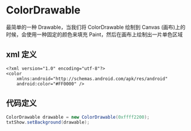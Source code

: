 # ColorDrawable

最简单的一种 Drawable，当我们将 ColorDrawable 绘制到 Canvas (画布)上的时候，会使用一种固定的颜色来填充 Paint，然后在画布上绘制出一片单色区域

## xml 定义

```markup
<?xml version="1.0" encoding="utf-8"?>
<color
    xmlns:android="http://schemas.android.com/apk/res/android"
    android:color="#FF0000" />  
```

## 代码定义

```java
ColorDrawable drawable = new ColorDrawable(0xffff2200);
txtShow.setBackground(drawable);
```